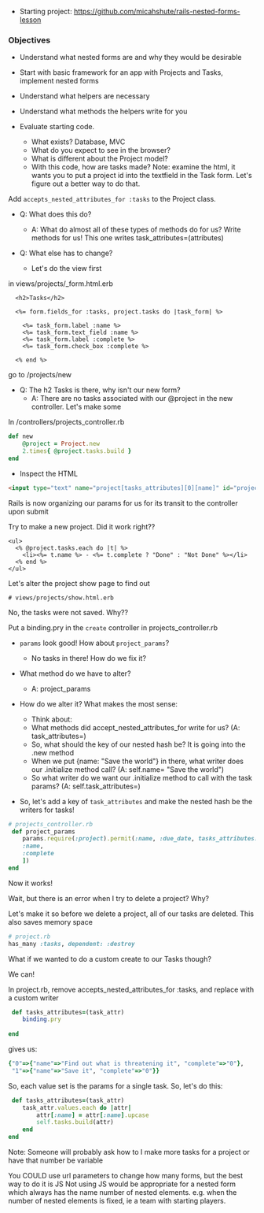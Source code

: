 - Starting project: https://github.com/micahshute/rails-nested-forms-lesson

### Objectives
- Understand what nested forms are and why they would be desirable
- Start with basic framework for an app with Projects and Tasks, implement nested forms
- Understand what helpers are necessary
- Understand what methods the helpers write for you

- Evaluate starting code. 
     - What exists? Database, MVC
     - What do you expect to see in the browser?
     - What is different about the Project model?
     - With this code, how are tasks made? Note: examine the html, it wants you to put a project id into the textfield in the Task form. Let's figure out a better way to do that.

Add `accepts_nested_attributes_for :tasks` to the Project class.

- Q: What does this do?
    - A: What do almost all of these types of methods do for us? Write methods for us! This one writes task_attributes=(attributes)

- Q: What else has to change? 
    - Let's do the view first

in views/projects/_form.html.erb
```erb
  <h2>Tasks</h2>

  <%= form.fields_for :tasks, project.tasks do |task_form| %>

    <%= task_form.label :name %>
    <%= task_form.text_field :name %>
    <%= task_form.label :complete %>
    <%= task_form.check_box :complete %>
    
  <% end %>
```

go to /projects/new

- Q: The h2 Tasks is there, why isn't our new form?
    - A: There are no tasks associated with our @project in the new controller. Let's make some


In /controllers/projects_controller.rb

```ruby
def new
    @project = Project.new
    2.times{ @project.tasks.build }
end
```

- Inspect the HTML
```html
<input type="text" name="project[tasks_attributes][0][name]" id="project_tasks_attributes_0_name">
```
Rails is now organizing our params for us for its transit to the controller upon submit


Try to make a new project.
Did it work right??
```
<ul>  
  <% @project.tasks.each do |t| %>
    <li><%= t.name %> - <%= t.complete ? "Done" : "Not Done" %></li>
  <% end %>
</ul>

```

Let's alter the project show page to find out


```
# views/projects/show.html.erb

```

No, the tasks were not saved. Why??

Put a binding.pry in the `create` controller in projects_controller.rb

- `params` look good! How about `project_params`?
    - No tasks in there! How do we fix it?

- What method do we have to alter?
    - A: project_params

- How do we alter it? What makes the most sense:
    - Think about:
    - What methods did accept_nested_attributes_for write for us? (A: task_attributes=)
    - So, what should the key of our nested hash be? It is going into the .new method
    - When we put {name: "Save the world"} in there, what writer does our .initialize method call? (A: self.name= "Save the world")
    - So what writer do we want our .initialize method to call with the task params? (A: self.task_attributes=)

- So, let's add a key of `task_attributes` and make the nested hash be the writers for tasks!

```ruby
# projects_controller.rb
 def project_params
    params.require(:project).permit(:name, :due_date, tasks_attributes: [
    :name,
    :complete
    ])
end
```

Now it works! 

Wait, but there is an error when I try to delete a project? Why?

Let's make it so before we delete a project, all of our tasks are deleted. This also saves memory space

```ruby
# project.rb
has_many :tasks, dependent: :destroy

```

What if we wanted to do a custom create to our Tasks though? 

We can!

In project.rb, remove accepts_nested_attributes_for :tasks, and replace with a custom writer

```ruby
 def tasks_attributes=(task_attr)
    binding.pry
    
end
```
gives us:

```ruby
{"0"=>{"name"=>"Find out what is threatening it", "complete"=>"0"},
 "1"=>{"name"=>"Save it", "complete"=>"0"}}
```
So, each value set is the params for a single task. So, let's do this:
```ruby
 def tasks_attributes=(task_attr)
    task_attr.values.each do |attr|
        attr[:name] = attr[:name].upcase
        self.tasks.build(attr)
    end
end

```

Note: Someone will probably ask how to I make more tasks for a project or have that number be variable

You COULD use url parameters to change how many forms, but the best way to do it is JS
Not using JS would be appropriate for a nested form which always has the name number of nested elements.
e.g. when the number of nested elements is fixed, ie a team with starting players.

